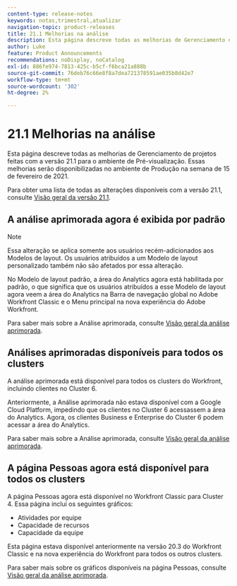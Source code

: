```yaml
---
content-type: release-notes
keywords: notas,trimestral,atualizar
navigation-topic: product-releases
title: 21.1 Melhorias na análise
description: Esta página descreve todas as melhorias de Gerenciamento de projetos feitas com a versão 21.1 para o ambiente de Pré-visualização. Essas melhorias serão disponibilizadas no ambiente de Produção na semana de 15 de fevereiro de 2021.
author: Luke
feature: Product Announcements
recommendations: noDisplay, noCatalog
exl-id: 886fe974-7813-425c-b5cf-f6bca21a888b
source-git-commit: 76deb76c66e8f8a7dea721378591ae035b8d42e7
workflow-type: tm+mt
source-wordcount: '302'
ht-degree: 2%

---
```


# 21.1 Melhorias na análise

Esta página descreve todas as melhorias de Gerenciamento de projetos feitas com a versão 21.1 para o ambiente de Pré-visualização. Essas melhorias serão disponibilizadas no ambiente de Produção na semana de 15 de fevereiro de 2021.

Para obter uma lista de todas as alterações disponíveis com a versão 21.1, consulte [Visão geral da versão 21.1](../../../product-announcements/product-releases/21.1-release-activity/21-1-release-overview.md).

## A análise aprimorada agora é exibida por padrão

>[!NOTE]
>
>Essa alteração se aplica somente aos usuários recém-adicionados aos Modelos de layout. Os usuários atribuídos a um Modelo de layout personalizado também não são afetados por essa alteração.

No Modelo de layout padrão, a área do Analytics agora está habilitada por padrão, o que significa que os usuários atribuídos a esse Modelo de layout agora veem a área do Analytics na Barra de navegação global no Adobe Workfront Classic e o Menu principal na nova experiência do Adobe Workfront.

Para saber mais sobre a Análise aprimorada, consulte [Visão geral da análise aprimorada](../../../enhanced-analytics/enhanced-analytics-overview.md).

## Análises aprimoradas disponíveis para todos os clusters

A análise aprimorada está disponível para todos os clusters do Workfront, incluindo clientes no Cluster 6.

Anteriormente, a Análise aprimorada não estava disponível com a Google Cloud Platform, impedindo que os clientes no Cluster 6 acessassem a área do Analytics. Agora, os clientes Business e Enterprise do Cluster 6 podem acessar a área do Analytics.

Para saber mais sobre a Análise aprimorada, consulte [Visão geral da análise aprimorada](../../../enhanced-analytics/enhanced-analytics-overview.md).

## A página Pessoas agora está disponível para todos os clusters

A página Pessoas agora está disponível no Workfront Classic para Cluster 4. Essa página inclui os seguintes gráficos:

* Atividades por equipe
* Capacidade de recursos
* Capacidade da equipe

Esta página estava disponível anteriormente na versão 20.3 do Workfront Classic e na nova experiência do Workfront para todos os outros clusters.

Para saber mais sobre os gráficos disponíveis na página Pessoas, consulte [Visão geral da análise aprimorada](../../../enhanced-analytics/enhanced-analytics-overview.md).
